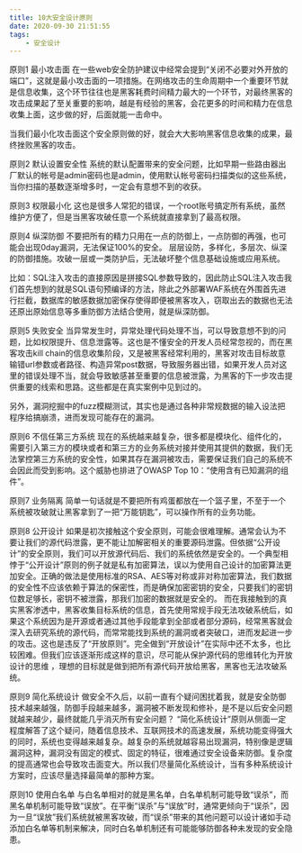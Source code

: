 ```yaml
---
title: 10大安全设计原则
date: 2020-09-30 21:51:55
tags:
    - 安全设计
---
```


原则1 最小攻击面
在一些web安全防护建议中经常会提到“关闭不必要对外开放的端口”，这就是最小攻击面的一项措施。在网络攻击的生命周期中一个重要环节就是信息收集，这个环节往往也是黑客耗费时间精力最大的一个环节，对最终黑客的攻击成果起了至关重要的影响，越是有经验的黑客，会花更多的时间和精力在信息收集上面，这步做的好，后面就能一击命中。

<!--more-->

当我们最小化攻击面这个安全原则做的好，就会大大影响黑客信息收集的成果，最终挫败黑客的攻击。

原则2 默认设置安全性
系统的默认配置带来的安全问题，比如早期一些路由器出厂默认的帐号是admin密码也是admin，使用默认帐号密码扫描类似的这些系统，当你扫描的基数逐渐增多时，一定会有意想不到的收获。

原则3 权限最小化
这也是很多人常犯的错误，一个root账号搞定所有系统，虽然维护方便了，但是当黑客攻破任意一个系统就直接拿到了最高权限。

原则4 纵深防御
不要把所有的精力只用在一点的防御上，一点防御的再强，也可能会出现0day漏洞，无法保证100%的安全。 层层设防，多样化，多层次、纵深的防御措施。攻破一层或一类防护后，无法破坏整个信息基础设施或应用系统。

比如：SQL注入攻击的直接原因是拼接SQL参数导致的，因此防止SQL注入攻击我们首先想到的就是SQL语句预编译的方法，除此之外部署WAF系统在外围首先进行拦截，数据库的敏感数据加密保存使得即便被黑客攻入，窃取出去的数据也无法还原出原始信息等多重防御方法结合使用，就是纵深防御。

原则5 失败安全
当异常发生时，异常处理代码处理不当，可以导致意想不到的问题，比如权限提升、信息泄露等。这也是不懂安全的开发人员经常忽视的，而在黑客攻击kill chain的信息收集阶段，又是被黑客经常利用的，黑客对攻击目标故意输错url参数或者路径、构造异常post数据，导致服务器出错，如果开发人员对这里的错误处理不当，就会导致敏感甚至重要的信息被泄露，为黑客的下一步攻击提供重要的线索和思路。这些都是在真实案例中见到过的。

另外，漏洞挖掘中的fuzz模糊测试，其实也是通过各种非常规数据的输入设法把程序给搞崩溃，进而发现可能存在的漏洞。

原则6 不信任第三方系统
现在的系统越来越复杂，很多都是模块化、组件化的，需要引入第三方的模块或者和第三方的业务系统对接并使用其提供的数据，我们无法掌控第三方系统的安全性，如果其存在漏洞被攻击，需要保证我们自己的系统不会因此而受到影响。这个威胁也排进了OWASP Top 10：“使用含有已知漏洞的组件”。

原则7 业务隔离
简单一句话就是不要把所有鸡蛋都放在一个篮子里，不至于一个系统被攻破就让黑客拿到了一把“万能钥匙”，可以操作所有的业务功能。

原则8 公开设计
如果是初次接触这个安全原则，可能会很难理解。通常会认为不要让我们的源代码泄露，更不能让加解密相关的重要源码泄露。但依据“公开设计”的安全原则，我们可以开放源代码后、我们的系统依然是安全的。一个典型相悖于“公开设计”原则的例子就是私有加密算法，误以为使用自己设计的加密算法更加安全。正确的做法是使用标准的RSA、AES等对称或非对称加密算法，我们数据的安全性不应该依赖于算法的保密性，而是确保加密密钥的安全，只要我们的密钥位数足够长，密钥不被泄露，那我们加密的数据就是安全的。 而在我接触到的真实黑客渗透中，黑客收集目标系统的信息，首先使用常规手段无法攻破系统后，如果这个系统因为是开源或者通过其他手段能拿到全部或者部分源码，经常黑客就会深入去研究系统的源代码，而常常能找到系统的漏洞或者突破口，进而发起进一步的攻击。这也是违反了“开放原则”。完全做到“开放设计”在实际中还不太多，也比较困难。但我们应该逐渐形成这样的意识，尽可能从保护源代码的思维转化为开放设计的思维 ，理想的目标就是做到把所有源代码开放给黑客，黑客也无法攻破系统。

原则9 简化系统设计
做安全不久后，以前一直有个疑问困扰着我，就是安全防御技术越来越强，防御手段越来越多，漏洞被不断发现和修补，是不是以后安全问题就越来越少，最终就能几乎消灭所有安全问题？ “简化系统设计”原则从侧面一定程度解答了这个疑问，随着信息技术、互联网技术的高速发展，系统功能变得强大的同时，系统也变得越来越复杂。越复杂的系统就越容易出现漏洞，特别像是逻辑漏洞这种，漏洞没有固定的模式、固定的特征，很难通过安全设备来防御。复杂度的提高通常也会导致攻击面变大。所以我们尽量简化系统设计，当有多种系统设计方案时，应该尽量选择最简单的那种方案。

原则10 使用白名单
与白名单相对的就是黑名单，白名单机制可能导致“误杀”，而黑名单机制可能导致“误放”。在平衡“误杀”与“误放”时，通常更倾向于“误杀”，因为一旦“误放”我们系统就被黑客攻破，而“误杀”带来的其他问题可以设计诸如手动添加白名单等机制来解决，同时白名单机制还有可能能够防御各种未发现的安全隐患。